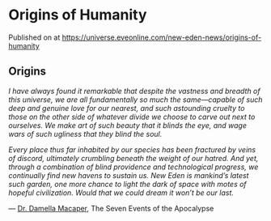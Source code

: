 # Origins of Humanity
Published on  at https://universe.eveonline.com/new-eden-news/origins-of-humanity

## Origins

*I have always found it remarkable that despite the vastness and breadth of this universe, we are all fundamentally so much the same—capable of such deep and genuine love for our nearest, and such astounding cruelty to those on the other side of whatever divide we choose to carve out next to ourselves. We make art of such beauty that it blinds the eye, and wage wars of such ugliness that they blind the soul.*

*Every place thus far inhabited by our species has been fractured by veins of discord, ultimately crumbling beneath the weight of our hatred. And yet, through a combination of blind providence and technological progress, we continually find new havens to sustain us. New Eden is mankind’s latest such garden, one more chance to light the dark of space with motes of hopeful civilization. Would that we could dream it won’t be our last.*

— [Dr. Damella Macaper](2NzXc2xbxbPxeumOAJkgsZ),
The Seven Events of the Apocalypse
